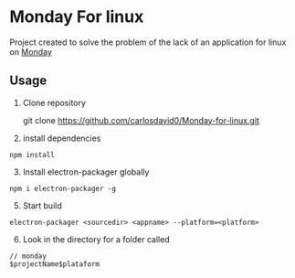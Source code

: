 # Monday For linux
Project created to solve the problem of the lack of an application for linux on [Monday](https://monday.com/)

## Usage

 1. Clone repository 
	 
    git clone https://github.com/carlosdavid0/Monday-for-linux.git

 2. install dependencies

   ```
npm install
```

 3. Install electron-packager globally
   ```
npm i electron-packager -g   
```

 5. Start build
   ```
electron-packager <sourcedir> <appname> --platform=<platform>
```

6. Look in the directory for a folder called
```
// monday 
$projectName$plataform  
```


